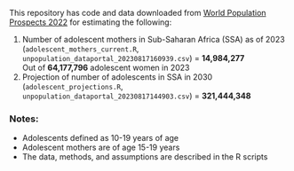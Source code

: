 This repository has code and data downloaded from [World Population Prospects 2022](https://population.un.org/dataportal/home) for estimating the following:

1. Number of adolescent mothers in Sub-Saharan Africa (SSA) as of 2023 (`adolescent_mothers_current.R`, `unpopulation_dataportal_20230817160939.csv`) = **14,984,277**  
   Out of **64,177,796** adolescent women in 2023
3. Projection of number of adolescents in SSA in 2030 (`adolescent_projections.R`, `unpopulation_dataportal_20230817144903.csv`) = **321,444,348**

### Notes:
* Adolescents defined as 10-19 years of age
* Adolescent mothers are of age 15-19 years
* The data, methods, and assumptions are described in the R scripts

